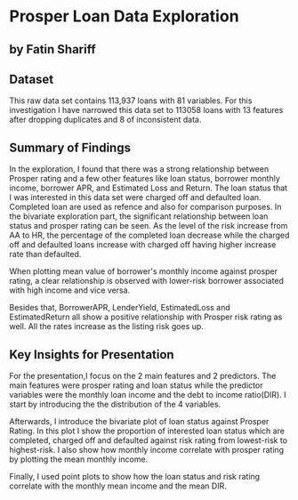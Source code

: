 # Prosper Loan Data Exploration

## by Fatin Shariff


## Dataset

This raw data set contains 113,937 loans with 81 variables. For this investigation
I have narrowed this data set to  113058 loans with 13 features after dropping 
duplicates and 8 of inconsistent data.


## Summary of Findings

In the exploration, I found that there was a strong relationship between Prosper 
rating and a few other features like loan status, borrower monthly income, 
borrower APR, and Estimated Loss and Return. The loan status that I was interested
in this data set were charged off and defaulted loan. Completed loan are used as 
refence and also for comparison purposes. In the bivariate exploration part, the 
significant relationship between loan status and prosper rating can be seen. 
As the level of the risk increase from AA to HR, the percentage of the completed loan
decrease while the charged off and defaulted loans increase with charged off 
having higher increase rate than defaulted. 

When plotting mean value of borrower's monthly income against prosper rating, 
a clear relationship is observed with lower-risk borrower associated with high income
and vice versa. 

Besides that, BorrowerAPR, LenderYield, EstimatedLoss and EstimatedReturn all show
a positive relationship with Prosper risk rating as well. All the rates increase as
the listing risk goes up. 



## Key Insights for Presentation

For the presentation,I focus on the 2 main features and 2 predictors. The main
features were prosper rating and loan status while the predictor variables were
the monthly loan income and the debt to income ratio(DIR). I start by introducing
the the distribution of the 4 variables. 

Afterwards, I introduce the bivariate plot of loan status against Prosper Rating.
In this plot I show the proportion of interested loan status which are completed,
charged off and defaulted against risk rating from lowest-risk to highest-risk.
I also show how monthly income correlate with prosper rating by plotting the mean
monthly income.

Finally, I used point plots to show how the loan status and risk rating correlate
with the monthly mean income and the mean DIR.
